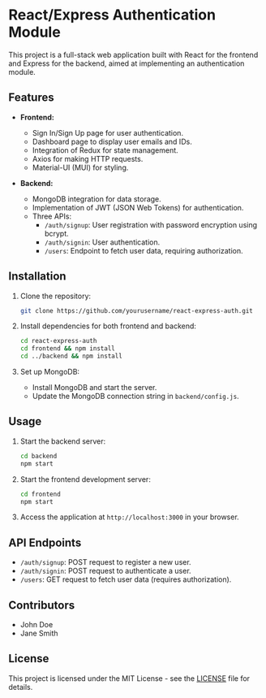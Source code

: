 # React/Express Authentication Module

This project is a full-stack web application built with React for the frontend and Express for the backend, aimed at implementing an authentication module.

## Features

- **Frontend:**
  - Sign In/Sign Up page for user authentication.
  - Dashboard page to display user emails and IDs.
  - Integration of Redux for state management.
  - Axios for making HTTP requests.
  - Material-UI (MUI) for styling.

- **Backend:**
  - MongoDB integration for data storage.
  - Implementation of JWT (JSON Web Tokens) for authentication.
  - Three APIs:
    - `/auth/signup`: User registration with password encryption using bcrypt.
    - `/auth/signin`: User authentication.
    - `/users`: Endpoint to fetch user data, requiring authorization.

## Installation

1. Clone the repository:

   ```bash
   git clone https://github.com/yourusername/react-express-auth.git
   ```

2. Install dependencies for both frontend and backend:

   ```bash
   cd react-express-auth
   cd frontend && npm install
   cd ../backend && npm install
   ```

3. Set up MongoDB:
   
   - Install MongoDB and start the server.
   - Update the MongoDB connection string in `backend/config.js`.

## Usage

1. Start the backend server:

   ```bash
   cd backend
   npm start
   ```

2. Start the frontend development server:

   ```bash
   cd frontend
   npm start
   ```

3. Access the application at `http://localhost:3000` in your browser.

## API Endpoints

- `/auth/signup`: POST request to register a new user.
- `/auth/signin`: POST request to authenticate a user.
- `/users`: GET request to fetch user data (requires authorization).

## Contributors

- John Doe
- Jane Smith

## License

This project is licensed under the MIT License - see the [LICENSE](LICENSE) file for details.
